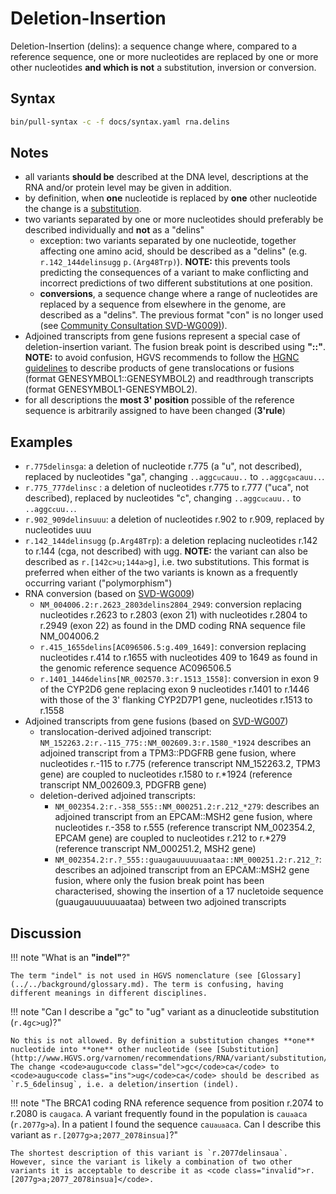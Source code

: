 # Deletion-Insertion

<!-- ## Definition -->

Deletion-Insertion (delins): a sequence change where, compared to a reference sequence, one or more nucleotides are replaced by one or more other nucleotides **and which is not** a substitution, inversion or conversion.

## Syntax

```sh exec="true"
bin/pull-syntax -c -f docs/syntax.yaml rna.delins
```

## Notes

- all variants **should be** described at the DNA level, descriptions at the RNA and/or protein level may be given in addition.
- by definition, when **one** nucleotide is replaced by **one** other nucleotide the change is a [substitution](substitution.md).
- two variants separated by one or more nucleotides should preferably be described individually and **not** as a "delins"
    - exception: two variants separated by one nucleotide, together affecting one amino acid, should be described as a "delins" (e.g. `r.142_144delinsugg` `p.(Arg48Trp)`). **NOTE:** this prevents tools predicting the consequences of a variant to make conflicting and incorrect predictions of two different substitutions at one position.
    - **conversions**, a sequence change where a range of nucleotides are replaced by a sequence from elsewhere in the genome, are described as a "delins". The previous format "con" is no longer used (see [Community Consultation SVD-WG009)](../../consultation/SVD-WG009.md)).
- Adjoined transcripts from gene fusions represent a special case of deletion-insertion variant. The fusion break point is described using **"::"**. **NOTE:** to avoid confusion, HGVS recommends to follow the [HGNC guidelines](https://www.genenames.org/about/guidelines/) to describe products of gene translocations or fusions (format GENESYMBOL1::GENESYMBOL2) and readthrough transcripts (format GENESYMBOL1-GENESYMBOL2).
- for all descriptions the **most 3' position** possible of the reference sequence is arbitrarily assigned to have been changed (**3'rule**)

## Examples

- `r.775delinsga`: a deletion of nucleotide r.775 (a "u", not described), replaced by nucleotides "ga", changing <code>..aggc<code class="del">u</code>cauu..</code> to <code>..aggc<code class="ins">ga</code>cauu..</code>.
- `r.775_777delinsc` : a deletion of nucleotides r.775 to r.777 ("uca", not described), replaced by nucleotides "c", changing <code>..aggc<code class="del">uca</code>uu..</code> to <code>..aggc<code class="ins">c</code>uu..</code>.
- `r.902_909delinsuuu`: a deletion of nucleotides r.902 to r.909, replaced by nucleotides uuu
- `r.142_144delinsugg` (`p.Arg48Trp`): a deletion replacing nucleotides r.142 to r.144 (cga, not described) with ugg. **NOTE:** the variant can also be described as `r.[142c>u;144a>g]`, i.e. two substitutions. This format is preferred when either of the two variants is known as a frequently occurring variant ("polymorphism")
- RNA conversion (based on [SVD-WG009](../../consultation/SVD-WG009.md))
    - `NM_004006.2:r.2623_2803delins2804_2949`: conversion replacing nucleotides r.2623 to r.2803 (exon 21) with nucleotides r.2804 to r.2949 (exon 22) as found in the DMD coding RNA sequence file NM_004006.2
    - `r.415_1655delins[AC096506.5:g.409_1649]`: conversion replacing nucleotides r.414 to r.1655 with nucleotides 409 to 1649 as found in the genomic reference sequence AC096506.5
    - `r.1401_1446delins[NR_002570.3:r.1513_1558]`: conversion in exon 9 of the CYP2D6 gene replacing exon 9 nucleotides r.1401 to r.1446 with those of the 3' flanking CYP2D7P1 gene, nucleotides r.1513 to r.1558
- Adjoined transcripts from gene fusions (based on [SVD-WG007](../../consultation/SVD-WG007.md))
    - translocation-derived adjoined transcript: `NM_152263.2:r.-115_775::NM_002609.3:r.1580_*1924` describes an adjoined transcript from a TPM3::PDGFRB gene fusion, where nucleotides r.-115 to r.775 (reference transcript NM_152263.2, TPM3 gene) are coupled to nucleotides r.1580 to r.\*1924 (reference transcript NM_002609.3, PDGFRB gene)
    - deletion-derived adjoined transcripts:
        - `NM_002354.2:r.-358_555::NM_000251.2:r.212_*279`: describes an adjoined transcript from an EPCAM::MSH2 gene fusion, where nucleotides r.-358 to r.555 (reference transcript NM_002354.2, EPCAM gene) are coupled to nucleotides r.212 to r.\*279 (reference transcript NM_000251.2, MSH2 gene)
        - `NM_002354.2:r.?_555::guaugauuuuuuaataa::NM_000251.2:r.212_?`: describes an adjoined transcript from an EPCAM::MSH2 gene fusion, where only the fusion break point has been characterised, showing the insertion of a 17 nucletoide sequence (guaugauuuuuuaataa) between two adjoined transcripts

## Discussion

!!! note "What is an **"indel"**?"

    The term "indel" is not used in HGVS nomenclature (see [Glossary](../../background/glossary.md). The term is confusing, having different meanings in different disciplines.

!!! note "Can I describe a "gc" to "ug" variant as a dinucleotide substitution (<code class="invalid">r.4gc>ug</code>)?"

    No this is not allowed. By definition a substitution changes **one** nucleotide into **one** other nucleotide (see [Substitution](http://www.HGVS.org/varnomen/recommendations/RNA/variant/substitution/)). The change <code>augu<code class="del">gc</code>ca</code> to <code>augu<code class="ins">ug</code>ca</code> should be described as `r.5_6delinsug`, i.e. a deletion/insertion (indel).

!!! note "The BRCA1 coding RNA reference sequence from position r.2074 to r.2080 is `caugaca`. A variant frequently found in the population is <code>cau<code class="sub">a</code>aca</code> (`r.2077g>a`). In a patient I found the sequence <code>cau<code class="sub">a</code><code class="ins">ua</code>aca</code>. Can I describe this variant as <code class="invalid">r.[2077g>a;2077_2078insua]</code>?"

    The shortest description of this variant is `r.2077delinsaua`. However, since the variant is likely a combination of two other variants it is acceptable to describe it as <code class="invalid">r.[2077g>a;2077_2078insua]</code>.
